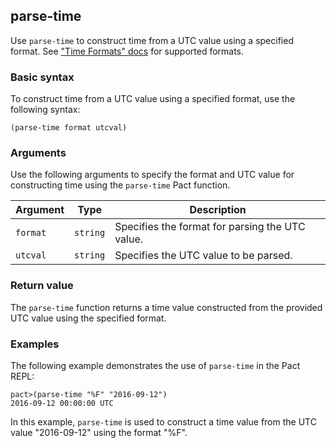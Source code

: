 ## parse-time
Use `parse-time` to construct time from a UTC value using a specified format. See ["Time Formats" docs](pact-reference.html#time-formats) for supported formats.

### Basic syntax

To construct time from a UTC value using a specified format, use the following syntax:

`(parse-time format utcval)`

### Arguments

Use the following arguments to specify the format and UTC value for constructing time using the `parse-time` Pact function.

| Argument | Type | Description |
| --- | --- | --- |
| `format` | `string` | Specifies the format for parsing the UTC value. |
| `utcval` | `string` | Specifies the UTC value to be parsed. |

### Return value

The `parse-time` function returns a time value constructed from the provided UTC value using the specified format.

### Examples

The following example demonstrates the use of `parse-time` in the Pact REPL:

```pact
pact>(parse-time "%F" "2016-09-12")
2016-09-12 00:00:00 UTC
```

In this example, `parse-time` is used to construct a time value from the UTC value "2016-09-12" using the format "%F".
